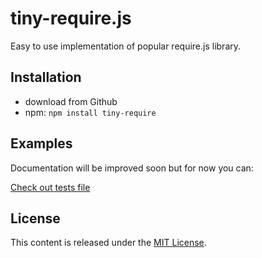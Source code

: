 tiny-require.js
=========

Easy to use implementation of popular require.js library.

## Installation
* download from Github
* npm: `npm install tiny-require`

## Examples

Documentation will be improved soon but for now you can:

[Check out tests file](https://github.com/Sahadar/tiny-deferred.js/blob/master/test/test.js)

## License

This content is released under the [MIT License](http://opensource.org/licenses/MIT).